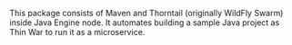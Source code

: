 This package consists of Maven and Thorntail (originally WildFly Swarm) inside Java Engine node. It automates building a sample Java project as Thin War to run it as a microservice.
